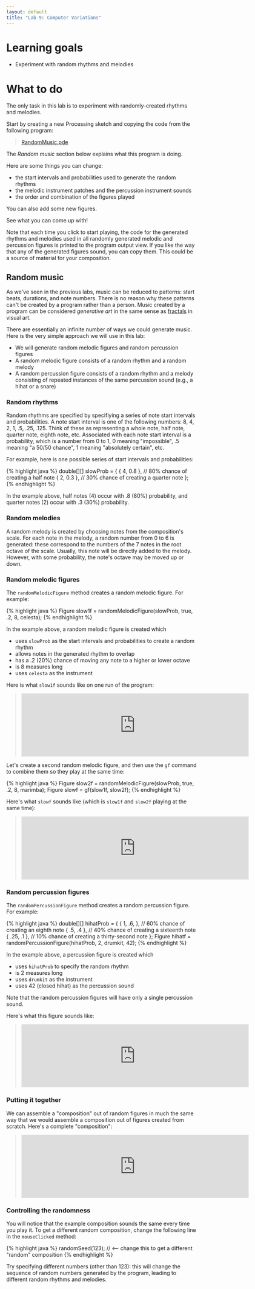 ```yaml
---
layout: default
title: "Lab 9: Computer Variations"
---
```


# Learning goals

* Experiment with random rhythms and melodies

# What to do

The only task in this lab is to experiment with randomly-created rhythms and melodies.

Start by creating a new Processing sketch and copying the code from the following program:

> [RandomMusic.pde](https://github.com/ycpcs/fys100-fall2015/blob/gh-pages/examples/RandomMusic.pde)

The *Random music* section below explains what this program is doing.

Here are some things you can change:

* the start intervals and probabilities used to generate the random rhythms
* the melodic instrument patches and the percussion instrument sounds
* the order and combination of the figures played

You can also add some new figures.

See what you can come up with!

Note that each time you click to start playing, the code for the generated rhythms and melodies used in all randomly generated melodic and percussion figures is printed to the program output view.  If you like the way that any of the generated figures sound, you can copy them.  This could be a source of material for your composition.

## Random music

As we've seen in the previous labs, music can be reduced to patterns: start beats, durations, and note numbers.  There is no reason why these patterns can't be created by a program rather than a person.  Music created by a program can be considered *generative art* in the same sense as [fractals](lab03.html) in visual art.

There are essentially an infinite number of ways we could generate music.  Here is the very simple approach we will use in this lab:

* We will generate random melodic figures and random percussion figures
* A random melodic figure consists of a random rhythm and a random melody
* A random percussion figure consists of a random rhythm and a melody consisting of repeated instances of the same percussion sound (e.g., a hihat or a snare)

### Random rhythms

Random rhythms are specified by specifiying a series of note start intervals and probabilities.  A note start interval is one of the following numbers: 8, 4, 2, 1, .5, .25, .125.  Think of these as representing a whole note, half note, quarter note, eighth note, etc.  Associated with each note start interval is a probability, which is a number from 0 to 1, 0 meaning "impossible", .5 meaning "a 50/50 chance", 1 meaning "absolutely certain", etc.

For example, here is one possible series of start intervals and probabilities:

{% highlight java %}
double[][] slowProb = {
  { 4, 0.8 },   // 80% chance of creating a half note
  { 2, 0.3 },   // 30% chance of creating a quarter note
};
{% endhighlight %}

In the example above, half notes (4) occur with .8 (80%) probability, and quarter notes (2) occur with .3 (30%) probability.

### Random melodies

A random melody is created by choosing notes from the composition's scale.  For each note in the melody, a random number from 0 to 6 is generated: these correspond to the numbers of the 7 notes in the root octave of the scale.  Usually, this note will be directly added to the melody.  However, with some probability, the note's octave may be moved up or down.

### Random melodic figures

The `randomMelodicFigure` method creates a random melodic figure.  For example:

{% highlight java %}
Figure slow1f = randomMelodicFigure(slowProb, true, .2, 8, celesta);
{% endhighlight %}

In the example above, a random melodic figure is created which

* uses `slowProb` as the start intervals and probabilities to create a random rhythm
* allows notes in the generated rhythm to overlap
* has a .2 (20%) chance of moving any note to a higher or lower octave
* is 8 measures long
* uses `celesta` as the instrument

Here is what `slow1f` sounds like on one run of the program:

> <iframe width="600" height="166" scrolling="no" frameborder="no" src="https://w.soundcloud.com/player/?url=https%3A//api.soundcloud.com/tracks/228099981&amp;color=ff5500&amp;auto_play=false&amp;hide_related=false&amp;show_comments=true&amp;show_user=true&amp;show_reposts=false"></iframe>

Let's create a second random melodic figure, and then use the `gf` command to combine them so they play at the same time:

{% highlight java %}
Figure slow2f = randomMelodicFigure(slowProb, true, .2, 8, marimba);
Figure slowf = gf(slow1f, slow2f);
{% endhighlight %}

Here's what `slowf` sounds like (which is `slow1f` and `slow2f` playing at the same time):

> <iframe width="600" height="166" scrolling="no" frameborder="no" src="https://w.soundcloud.com/player/?url=https%3A//api.soundcloud.com/tracks/228100558&amp;color=ff5500&amp;auto_play=false&amp;hide_related=false&amp;show_comments=true&amp;show_user=true&amp;show_reposts=false"></iframe>

### Random percussion figures

The `randomPercussionFigure` method creates a random percussion figure.  For example:

{% highlight java %}
double[][] hihatProb = {
  { 1, .6, },   // 60% chance of creating an eighth note
  { .5, .4 },   // 40% chance of creating a sixteenth note
  { .25, .1 },  // 10% chance of creating a thirty-second note
};
Figure hihatf = randomPercussionFigure(hihatProb, 2, drumkit, 42);
{% endhighlight %}

In the example above, a percussion figure is created which

* uses `hihatProb` to specify the random rhythm
* is 2 measures long
* uses `drumkit` as the instrument
* uses 42 (closed hihat) as the percussion sound

Note that the random percussion figures will have only a single percussion sound.

Here's what this figure sounds like:

> <iframe width="600" height="166" scrolling="no" frameborder="no" src="https://w.soundcloud.com/player/?url=https%3A//api.soundcloud.com/tracks/228101617&amp;color=ff5500&amp;auto_play=false&amp;hide_related=false&amp;show_comments=true&amp;show_user=true&amp;show_reposts=false"></iframe>

### Putting it together

We can assemble a "composition" out of random figures in much the same way that we would assemble a composition out of figures created from scratch.  Here's a complete "composition":

> <iframe width="600" height="166" scrolling="no" frameborder="no" src="https://w.soundcloud.com/player/?url=https%3A//api.soundcloud.com/tracks/228102334&amp;color=ff5500&amp;auto_play=false&amp;hide_related=false&amp;show_comments=true&amp;show_user=true&amp;show_reposts=false"></iframe>

### Controlling the randomness

You will notice that the example composition sounds the same every time you play it.  To get a different random composition, change the following line in the `mouseClicked` method:

{% highlight java %}
randomSeed(123); // <-- change this to get a different "random" composition
{% endhighlight %}

Try specifying different numbers (other than 123): this will change the sequence of random numbers generated by the program, leading to different random rhythms and melodies.
